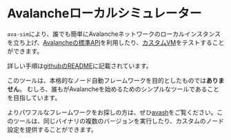 # Avalancheローカルシミュレーター

`ava-sim`により、誰でも簡単にAvalancheネットワークのローカルインスタンスを立ち上げ、[Avalancheの標準API](https://docs.avax.network/build/avalanchego-apis)を利用したり、[カスタムVM](create-custom-blockchain.md)をテストすることができます。

詳しい手順は[githubのREADME](https://github.com/ava-labs/ava-sim#readme)に記載されています。

このツールは、本格的なノード自動フレームワークを目的としたものでは**ありません**。
むしろ、誰もがAvalancheを始めるためのシンプルなツールであることを目指しています。

よりパワフルなフレームワークをお探しの方は、ぜひ[avash](../../tools/avash.md)をご覧ください。このツールは、同じバイナリの複数のバージョンを実行したり、カスタムのノード設定を提供することができます。
